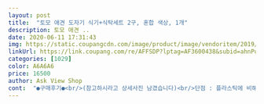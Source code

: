 ```yaml
---
layout: post 
title:  "토모 애견 도자기 식기+식탁세트 2구, 혼합 색상, 1개" 
description: 토모 애견 ..
date: 2020-06-11 17:31:43 
img: https://static.coupangcdn.com/image/product/image/vendoritem/2019/01/30/3095731618/cfeef5e6-12f8-476b-9ac3-8fbeacbe5148.jpg 
linkUrl: https://link.coupang.com/re/AFFSDP?lptag=AF3600438&subid=ahnPublicAsk&pageKey=14830203&itemId=61179854&vendorItemId=3972746493&traceid=V0-113-95b442498f152199 
categories: [1029] 
color: A6A6A6 
price: 16500 
author: Ask View Shop 
cont:  "●구매후기●<br/>(참고하시라고 상세사진 남겼습니다)<br/>단점 : 플라스틱에 비해 무겁지만,<br/>장점 : 가공하기 쉽고, 고급스러우며<br/>3키로 소형견 말티푸 사용하기에 적당한 높이에요<br/>●그릇<br/>●높이 및 기울기<br/>●마감<br/>●미끄럼방지<br/>강아지들이 그릇이 바닥에 있는것 보다 좀 높고 기울어진게 좋다고해서 구매했어요.<br/><br/>고급스러워 보이기 때문에 주로 제품의<br/>그다지 높지않습니다.<br/> 그리고 그릇 깊이가 깊다보니 딱 소형견에게 적합한것 같습니다.<br/> 기울기는 사진상으로 보면 적당하게 기울어진것을 알 수 있습니다.<br/><br/>그릇은 깊이가 깊고 너비도 넓습니다.<br/> 용량은 상당히 큽니다.<br/><br/>금속에 비해 강도가 약하다<br/>도자기(세라믹)재질<br/>도자기로 해야할지... <br/> 고민하다 도자기로 정했네요<br/>디자인을 강조하는데 사용됩니다.<br/><br/>디자인이 마음에 들어서 구매했는데 어느정도 제품도 퀄리티가 있어서 만족합니다.<br/> 저는 같은 제품으로 2개 구입했습니다.<br/><br/>물기만 깨끗하게 닦아주면 녹슬지않고<br/>미끄럼 방지 고무 패드가 있어<br/>미끄럽지않고 안전하게 지지해주고<br/>스테인레스로 해야할지... <br/><br/>실물로 봐도 맘에 드는 제품입니다!<br/>아이들이 쓰는 그릇안쪽엔 마감이 깔끔하게 잘되어있습니다.<br/> 다만 그릇 하단에는 마감이 그다지 깔끔한 편은 아닙니다만 어차피 바닥에 두고 사용하는 제품은 아니니 문제 없어 보입니다.<br/> 그래도 장판이나 마루바닥을 아끼는 분이라면 가급적 직접적으로 바닥에 올려두지 않는걸 추천드립니다.<br/><br/>엄청 안밀리는건 아니지만 소형견이 밥먹다 미는 정도론 안미끌릴것같습니다.<br/> 어차피 벽에 붙여서 세워두면 크게 상관없을듯 합니다.<br/><br/>오염에 취약하다고 해서 도자기로 바꿨어요<br/>위생적으로 오래 사용할수 있을것 같아요<br/>위생적이고 세척도 용이해서 마음에 들어요<br/>저는 넘 만족합니다<br/>친환경적이다<br/>크기도 적당하고 소재도 좋고 디자인도 이뻐요<br/>택배 받아보고 도자기로 선택하길 잘했다 싶었어요<br/>튼튼하고.<br/>.<br/> 이쁘고... <br/> 오래쓸수 있을것 같아요<br/>플라스틱 그릇 사용하면서 빨리 좋은그릇으로 바꿔주고 싶었어요... <br/>ㅎ<br/>플라스틱 그릇을 사용했었는데<br/>한쪽이 기울어지게 만들어져  먹기 수월하고<br/>흙을 가공하여 만든 도자기류입니다.<br/><br/>" 
---
```

